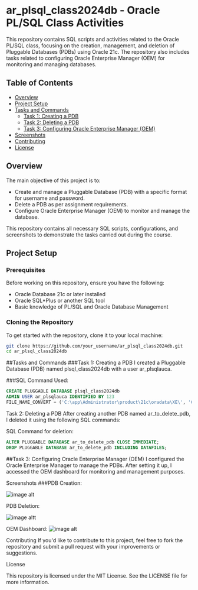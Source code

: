 # ar_plsql_class2024db - Oracle PL/SQL Class Activities

This repository contains SQL scripts and activities related to the Oracle PL/SQL class, focusing on the creation, management, and deletion of Pluggable Databases (PDBs) using Oracle 21c. The repository also includes tasks related to configuring Oracle Enterprise Manager (OEM) for monitoring and managing databases.

## Table of Contents
- [Overview](#overview)
- [Project Setup](#project-setup)
- [Tasks and Commands](#tasks-and-commands)
  - [Task 1: Creating a PDB](#task-1-creating-a-pdb)
  - [Task 2: Deleting a PDB](#task-2-deleting-a-pdb)
  - [Task 3: Configuring Oracle Enterprise Manager (OEM)](#task-3-configuring-oracle-enterprise-manager-oem)
- [Screenshots](#screenshots)
- [Contributing](#contributing)
- [License](#license)

## Overview

The main objective of this project is to:
- Create and manage a Pluggable Database (PDB) with a specific format for username and password.
- Delete a PDB as per assignment requirements.
- Configure Oracle Enterprise Manager (OEM) to monitor and manage the database.

This repository contains all necessary SQL scripts, configurations, and screenshots to demonstrate the tasks carried out during the course.

## Project Setup

### Prerequisites
Before working on this repository, ensure you have the following:
- Oracle Database 21c or later installed
- Oracle SQL*Plus or another SQL tool
- Basic knowledge of PL/SQL and Oracle Database Management

### Cloning the Repository
To get started with the repository, clone it to your local machine:

```bash
git clone https://github.com/your_username/ar_plsql_class2024db.git
cd ar_plsql_class2024db
```

##Tasks and Commands
###Task 1: Creating a PDB
I created a Pluggable Database (PDB) named plsql_class2024db with a user ar_plsqlauca.

###SQL Command Used:

```sql
CREATE PLUGGABLE DATABASE plsql_class2024db
ADMIN USER ar_plsqlauca IDENTIFIED BY 123
FILE_NAME_CONVERT = ('C:\app\Administrator\product\21c\oradata\XE\', 'C:\app\Administrator\product\21c\oradata\plsql_class2024db\');
```
Task 2: Deleting a PDB
After creating another PDB named ar_to_delete_pdb, I deleted it using the following SQL commands:

SQL Command for deletion:

```sql
ALTER PLUGGABLE DATABASE ar_to_delete_pdb CLOSE IMMEDIATE;
DROP PLUGGABLE DATABASE ar_to_delete_pdb INCLUDING DATAFILES;
```

##Task 3: Configuring Oracle Enterprise Manager (OEM)
I configured the Oracle Enterprise Manager to manage the PDBs. 
After setting it up, I accessed the OEM dashboard for monitoring and management purposes.

Screenshots
###PDB Creation:

![image alt]([image_url](https://github.com/Arnaudnshuti/Ar_plsql_class2024db/blob/main/screenshots/pdb_created(66).png?raw=true))

PDB Deletion:

![image altt]([image_url](https://github.com/Arnaudnshuti/Ar_plsql_class2024db/blob/main/screenshots/pdb_dropped(65).png?raw=true))

OEM Dashboard:
![image alt]([image_url](https://github.com/Arnaudnshuti/Ar_plsql_class2024db/blob/main/screenshots/Oracle_Entrepr%20dshboardt%20(70).png?raw=true))


Contributing
If you'd like to contribute to this project, feel free to fork the repository and submit a pull request with your improvements or suggestions.

License

This repository is licensed under the MIT License. See the LICENSE file for more information.


